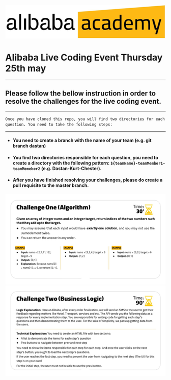 ![alt text](./logo.jpg)
# Alibaba Live Coding Event Thursday 25th may
***
## Please follow the bellow instruction in order to resolve the challenges for the live coding event.
***
`Once you have cloned this repo, you will find two directories for each question. You need to take the following steps:`
***
- #### You need to create a branch with the name of your team (e.g. git branch dastan)
- #### You find two directories responsible for each question, you need to create a directory with the following pattern: `${teamName}-teamMember1-teamMemeber2` (e.g. Dastan-Kurt-Chester).
- #### After you have finished resolving your challenges, please do create a pull requisite to the master branch.


![alt text](./question1.png)
![alt text](./question2.png)
